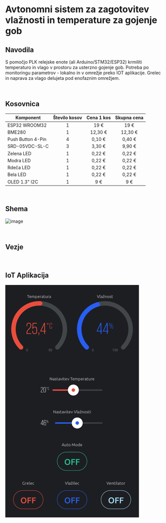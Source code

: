 # Avtonomni sistem za zagotovitev vlažnosti in temperature za gojenje gob
## Navodila
S pomočjo PLK relejske enote (ali Arduino/STM32/ESP32) krmiliti temperaturo in vlago v prostoru za usterzno gojenje gob. Potreba po monitoringu parametrov - lokalno in v omrežje preko IOT aplikacije. Grelec in naprava za vlago delujeta pod enofaznim omrežjem.

<br />

## Kosovnica
|Komponent        |Število kosov|Cena 1 kos|Skupna cena|
|-----------------|:-----------:|:-----------:|:-----------:|
|ESP32 WROOM32    |1            |19 €       |19 € |
|BME280           |1            |12,30 € |12,30 € |
|Push Button 4-Pin|4            |    0,10 €   | 0,40 €|
|SRD-05VDC-SL-C   |3            |  3,30 €        |9,90 €|
|Zelena LED       |1            |     0,22 €     |  0,22 €  |
|Modra LED        |1            |     0,22 €     |  0,22 €  |
|Rdeča LED        |1            |     0,22 €     |  0,22 €  |
|Bela LED         |1            |     0,22 €     |  0,22 €  |
|OLED 1.3" I2C    |1            |     9 €      | 9 €|

<br />

## Shema
![image](https://github.com/Snicl/Maturitetna_naloga/assets/123487347/d716d2f1-0c6d-4210-a5fe-74f500c97c7f)

<br />

## Vezje


<br />

## IoT Aplikacija 
![image](https://github.com/Snicl/Maturitetna_naloga/blob/main/Media/IoT%20Aplikacija.png?raw=true)

